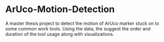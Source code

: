 # ArUco-Motion-Detection
A master thesis project to detect the motion of ArUco marker stuck on to some common work tools. Using the data, the suggest the order and duration of the tool usage along with visualizations.
